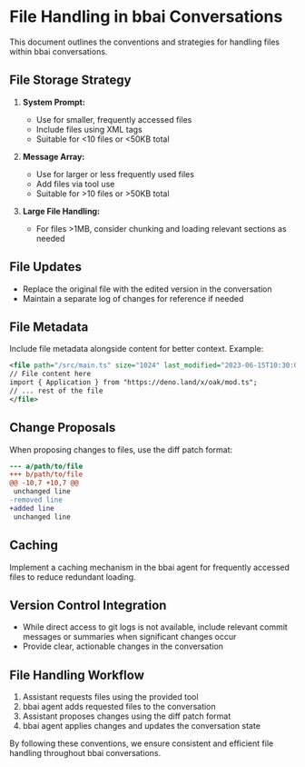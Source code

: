 # File Handling in bbai Conversations

This document outlines the conventions and strategies for handling files within bbai conversations.

## File Storage Strategy

1. **System Prompt:**
   - Use for smaller, frequently accessed files
   - Include files using XML tags
   - Suitable for <10 files or <50KB total

2. **Message Array:**
   - Use for larger or less frequently used files
   - Add files via tool use
   - Suitable for >10 files or >50KB total

3. **Large File Handling:**
   - For files >1MB, consider chunking and loading relevant sections as needed

## File Updates

- Replace the original file with the edited version in the conversation
- Maintain a separate log of changes for reference if needed

## File Metadata

Include file metadata alongside content for better context. Example:

```xml
<file path="/src/main.ts" size="1024" last_modified="2023-06-15T10:30:00Z">
// File content here
import { Application } from "https://deno.land/x/oak/mod.ts";
// ... rest of the file
</file>
```

## Change Proposals

When proposing changes to files, use the diff patch format:

```diff
--- a/path/to/file
+++ b/path/to/file
@@ -10,7 +10,7 @@
 unchanged line
-removed line
+added line
 unchanged line
```

## Caching

Implement a caching mechanism in the bbai agent for frequently accessed files to reduce redundant loading.

## Version Control Integration

- While direct access to git logs is not available, include relevant commit messages or summaries when significant changes occur
- Provide clear, actionable changes in the conversation

## File Handling Workflow

1. Assistant requests files using the provided tool
2. bbai agent adds requested files to the conversation
3. Assistant proposes changes using the diff patch format
4. bbai agent applies changes and updates the conversation state

By following these conventions, we ensure consistent and efficient file handling throughout bbai conversations.
